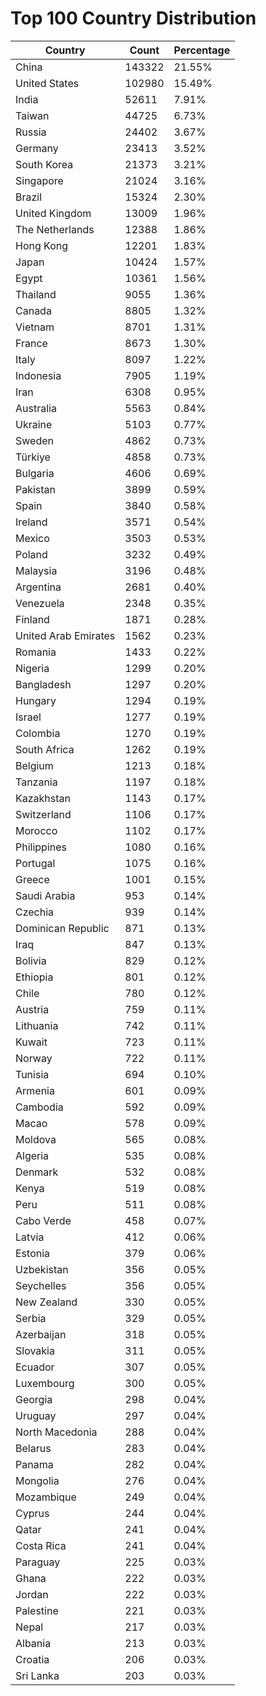 # Top 100 Country Distribution
| Country | Count | Percentage |
|----|----|----|
| China | 143322 | 21.55% |
| United States | 102980 | 15.49% |
| India | 52611 | 7.91% |
| Taiwan | 44725 | 6.73% |
| Russia | 24402 | 3.67% |
| Germany | 23413 | 3.52% |
| South Korea | 21373 | 3.21% |
| Singapore | 21024 | 3.16% |
| Brazil | 15324 | 2.30% |
| United Kingdom | 13009 | 1.96% |
| The Netherlands | 12388 | 1.86% |
| Hong Kong | 12201 | 1.83% |
| Japan | 10424 | 1.57% |
| Egypt | 10361 | 1.56% |
| Thailand | 9055 | 1.36% |
| Canada | 8805 | 1.32% |
| Vietnam | 8701 | 1.31% |
| France | 8673 | 1.30% |
| Italy | 8097 | 1.22% |
| Indonesia | 7905 | 1.19% |
| Iran | 6308 | 0.95% |
| Australia | 5563 | 0.84% |
| Ukraine | 5103 | 0.77% |
| Sweden | 4862 | 0.73% |
| Türkiye | 4858 | 0.73% |
| Bulgaria | 4606 | 0.69% |
| Pakistan | 3899 | 0.59% |
| Spain | 3840 | 0.58% |
| Ireland | 3571 | 0.54% |
| Mexico | 3503 | 0.53% |
| Poland | 3232 | 0.49% |
| Malaysia | 3196 | 0.48% |
| Argentina | 2681 | 0.40% |
| Venezuela | 2348 | 0.35% |
| Finland | 1871 | 0.28% |
| United Arab Emirates | 1562 | 0.23% |
| Romania | 1433 | 0.22% |
| Nigeria | 1299 | 0.20% |
| Bangladesh | 1297 | 0.20% |
| Hungary | 1294 | 0.19% |
| Israel | 1277 | 0.19% |
| Colombia | 1270 | 0.19% |
| South Africa | 1262 | 0.19% |
| Belgium | 1213 | 0.18% |
| Tanzania | 1197 | 0.18% |
| Kazakhstan | 1143 | 0.17% |
| Switzerland | 1106 | 0.17% |
| Morocco | 1102 | 0.17% |
| Philippines | 1080 | 0.16% |
| Portugal | 1075 | 0.16% |
| Greece | 1001 | 0.15% |
| Saudi Arabia | 953 | 0.14% |
| Czechia | 939 | 0.14% |
| Dominican Republic | 871 | 0.13% |
| Iraq | 847 | 0.13% |
| Bolivia | 829 | 0.12% |
| Ethiopia | 801 | 0.12% |
| Chile | 780 | 0.12% |
| Austria | 759 | 0.11% |
| Lithuania | 742 | 0.11% |
| Kuwait | 723 | 0.11% |
| Norway | 722 | 0.11% |
| Tunisia | 694 | 0.10% |
| Armenia | 601 | 0.09% |
| Cambodia | 592 | 0.09% |
| Macao | 578 | 0.09% |
| Moldova | 565 | 0.08% |
| Algeria | 535 | 0.08% |
| Denmark | 532 | 0.08% |
| Kenya | 519 | 0.08% |
| Peru | 511 | 0.08% |
| Cabo Verde | 458 | 0.07% |
| Latvia | 412 | 0.06% |
| Estonia | 379 | 0.06% |
| Uzbekistan | 356 | 0.05% |
| Seychelles | 356 | 0.05% |
| New Zealand | 330 | 0.05% |
| Serbia | 329 | 0.05% |
| Azerbaijan | 318 | 0.05% |
| Slovakia | 311 | 0.05% |
| Ecuador | 307 | 0.05% |
| Luxembourg | 300 | 0.05% |
| Georgia | 298 | 0.04% |
| Uruguay | 297 | 0.04% |
| North Macedonia | 288 | 0.04% |
| Belarus | 283 | 0.04% |
| Panama | 282 | 0.04% |
| Mongolia | 276 | 0.04% |
| Mozambique | 249 | 0.04% |
| Cyprus | 244 | 0.04% |
| Qatar | 241 | 0.04% |
| Costa Rica | 241 | 0.04% |
| Paraguay | 225 | 0.03% |
| Ghana | 222 | 0.03% |
| Jordan | 222 | 0.03% |
| Palestine | 221 | 0.03% |
| Nepal | 217 | 0.03% |
| Albania | 213 | 0.03% |
| Croatia | 206 | 0.03% |
| Sri Lanka | 203 | 0.03% |
